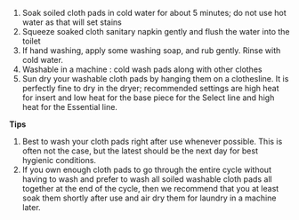 
1.  Soak soiled cloth pads in cold water for about 5 minutes; do not use hot water as that will set stains
2.  Squeeze soaked cloth sanitary napkin gently and flush the water into the toilet
3.  If hand washing, apply some washing soap, and rub gently. Rinse with cold water.
4.  Washable in a machine : cold wash pads along with other clothes
5.  Sun dry your washable cloth pads by hanging them on a clothesline. It is perfectly fine to dry in the dryer; recommended settings are high heat for insert and low heat for the base piece for the Select line and high heat for the Essential line.



**Tips**

1.  Best to wash your cloth pads right after use whenever possible. This is often not the case, but the latest should be the next day for best hygienic conditions.
2.  If you own enough cloth pads to go through the entire cycle without having to wash and prefer to wash all soiled washable cloth pads all together at the end of the cycle, then we recommend that you at least soak them shortly after use and air dry them for laundry in a machine later.


